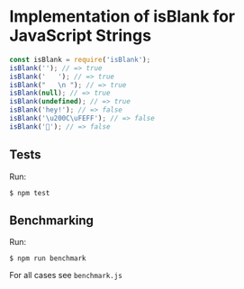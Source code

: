# Implementation of isBlank for JavaScript Strings

```js
const isBlank = require('isBlank');
isBlank(''); // => true
isBlank('   '); // => true
isBlank("   \n "); // => true
isBlank(null); // => true
isBlank(undefined); // => true
isBlank('hey!'); // => false
isBlank('\u200C\uFEFF'); // => false
isBlank('🍍'); // => false
```

## Tests

Run:

    $ npm test

## Benchmarking

Run:

    $ npm run benchmark

For all cases see `benchmark.js`

